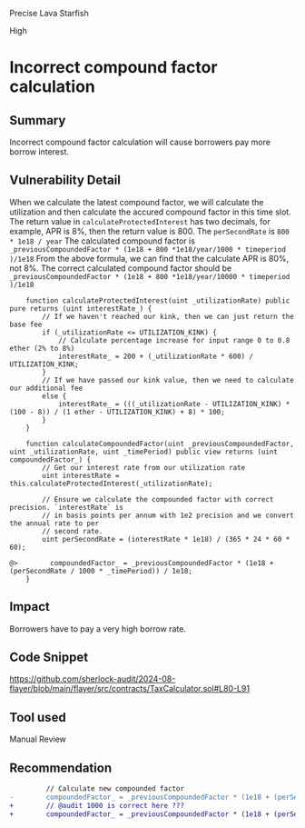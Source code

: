 Precise Lava Starfish

High

# Incorrect compound factor calculation

## Summary
Incorrect compound factor calculation will cause borrowers pay more borrow interest.

## Vulnerability Detail
When we calculate the latest compound factor, we will calculate the utilization and then calculate the accured compound factor in this time slot.
The return value in `calculateProtectedInterest` has two decimals, for example, APR is 8%, then the return value is 800.
The `perSecondRate` is `800 * 1e18 / year`
The calculated compound factor is `_previousCompoundedFactor * (1e18 + 800 *1e18/year/1000 * timeperiod )/1e18`
From the above formula, we can find that the calculate APR is 80%, not 8%.
The correct calculated compound factor should be `_previousCompoundedFactor * (1e18 + 800 *1e18/year/10000 * timeperiod )/1e18`

```solidity
    function calculateProtectedInterest(uint _utilizationRate) public pure returns (uint interestRate_) {
        // If we haven't reached our kink, then we can just return the base fee
        if (_utilizationRate <= UTILIZATION_KINK) {
            // Calculate percentage increase for input range 0 to 0.8 ether (2% to 8%)
            interestRate_ = 200 + (_utilizationRate * 600) / UTILIZATION_KINK;
        }
        // If we have passed our kink value, then we need to calculate our additional fee
        else {
            interestRate_ = (((_utilizationRate - UTILIZATION_KINK) * (100 - 8)) / (1 ether - UTILIZATION_KINK) + 8) * 100;
        }
    }
```
```solidity
    function calculateCompoundedFactor(uint _previousCompoundedFactor, uint _utilizationRate, uint _timePeriod) public view returns (uint compoundedFactor_) {
        // Get our interest rate from our utilization rate
        uint interestRate = this.calculateProtectedInterest(_utilizationRate);

        // Ensure we calculate the compounded factor with correct precision. `interestRate` is
        // in basis points per annum with 1e2 precision and we convert the annual rate to per
        // second rate.
        uint perSecondRate = (interestRate * 1e18) / (365 * 24 * 60 * 60);

@>        compoundedFactor_ = _previousCompoundedFactor * (1e18 + (perSecondRate / 1000 * _timePeriod)) / 1e18;
    }
```

## Impact
Borrowers have to pay a very high borrow rate.

## Code Snippet
https://github.com/sherlock-audit/2024-08-flayer/blob/main/flayer/src/contracts/TaxCalculator.sol#L80-L91

## Tool used

Manual Review

## Recommendation
```diff
         // Calculate new compounded factor
-        compoundedFactor_ = _previousCompoundedFactor * (1e18 + (perSecondRate / 1000 * _timePeriod)) / 1e18;
+        // @audit 1000 is correct here ???
+        compoundedFactor_ = _previousCompoundedFactor * (1e18 + (perSecondRate / 10000 * _timePeriod)) / 1e18;
```